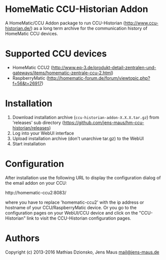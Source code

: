 # HomeMatic CCU-Historian Addon
A HomeMatic/CCU Addon package to run CCU-Historian (http://www.ccu-historian.de/) as a long term archive for the communication history of HomeMatic CCU devices.

# Supported CCU devices
* HomeMatic CCU2 (http://www.eq-3.de/produkt-detail-zentralen-und-gateways/items/homematic-zentrale-ccu-2.html)
* RaspberryMatic (http://homematic-forum.de/forum/viewtopic.php?f=56&t=26917)

# Installation
1. Download installation archive (```ccu-historian-addon-X.X.X.tar.gz```) from 'releases' sub directory (https://github.com/jens-maus/hm-ccu-historian/releases)
2. Log into your WebUI interface
3. Upload installation archive (don't unarchive tar.gz) to the WebUI
4. Start installation

# Configuration
After installation use the following URL to display the configuration dialog of the email addon on your CCU:

http://homematic-ccu2:8083/

where you have to replace 'homematic-ccu2' with the ip address or hostname of your CCU/RaspberryMatic device. Or you go to the configuration pages on your WebUI/CCU device and click on the "CCU-Historian" link to visit the CCU-Historian configuration pages.

# Authors
Copyright (c) 2013-2016 Mathias Dzionsko, Jens Maus <mail@jens-maus.de>
